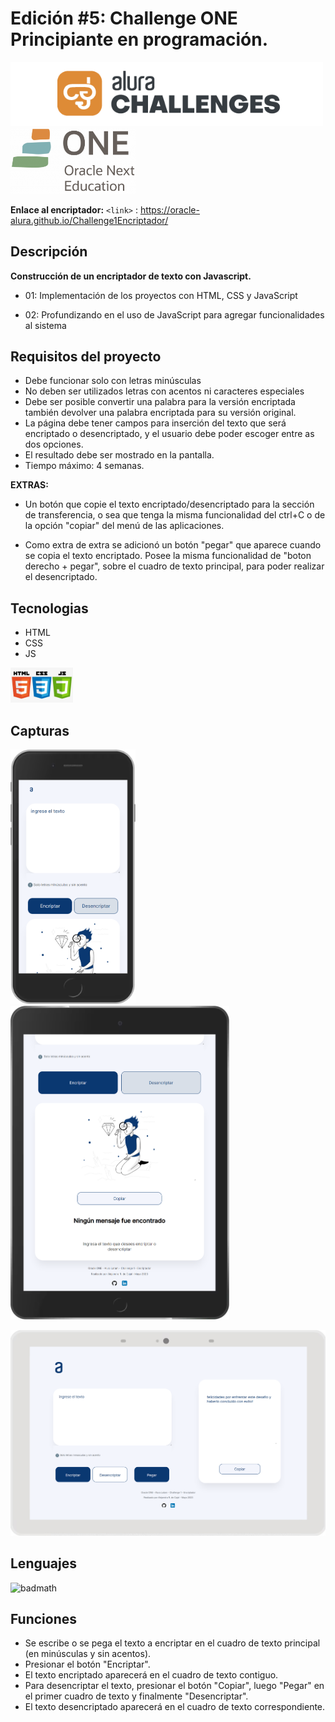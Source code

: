 # Edición #5: Challenge ONE Principiante en programación.



<img src="imagenes/alurachallenges.png" width="500"> <img src="imagenes/one.png" width="200">


**Enlace al encriptador:**
`<link>` : <https://oracle-alura.github.io/Challenge1Encriptador/>

## Descripción

**Construcción de un encriptador de texto con Javascript.**

- 01:
Implementación de los proyectos con HTML, CSS y JavaScript

- 02:
Profundizando en el uso de JavaScript para agregar funcionalidades al sistema


## Requisitos del proyecto

- Debe funcionar solo con letras minúsculas
- No deben ser utilizados letras con acentos ni caracteres especiales
- Debe ser posible convertir una palabra para la versión encriptada también devolver una palabra encriptada para su versión original.
- La página debe tener campos para inserción del texto que será encriptado o desencriptado, y el usuario debe poder escoger entre as dos opciones.
- El resultado debe ser mostrado en la pantalla.
- Tiempo máximo: 4 semanas.

**EXTRAS:**

- Un botón que copie el texto encriptado/desencriptado para la sección de transferencia, o sea que tenga la misma funcionalidad del ctrl+C o de la opción "copiar" del menú de las aplicaciones.

- Como extra de extra se adicionó un botón "pegar" que aparece cuando se copia el texto encriptado. Posee la misma funcionalidad de "boton derecho + pegar", sobre el cuadro de texto principal, para poder realizar el desencriptado.

## Tecnologias

- HTML
- CSS
- JS
<img src="imagenes/html.png" width="100">

## Capturas


<img src="imagenes/vistaCelu.png" width="200"> <img src="imagenes/vistaTablet.png" width="350">

<img src="imagenes/vistaDesktop.png" width="1000">


## Lenguajes

![badmath](https://img.shields.io/github/languages/top/nielsenjared/badmath)


## Funciones

- Se escribe o se pega el texto a encriptar en el cuadro de texto principal (en minúsculas y sin acentos).
- Presionar el botón "Encriptar".
- El texto encriptado aparecerá en el cuadro de texto contiguo.
- Para desencriptar el texto, presionar el botón "Copiar", luego "Pegar" en el primer cuadro de texto y finalmente "Desencriptar".
- El texto desencriptado aparecerá en el cuadro de texto correspondiente.
